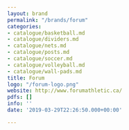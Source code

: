 ```yaml
---
layout: brand
permalink: "/brands/forum"
categories:
- catalogue/basketball.md
- catalogue/dividers.md
- catalogue/nets.md
- catalogue/posts.md
- catalogue/soccer.md
- catalogue/volleyball.md
- catalogue/wall-pads.md
title: Forum
logo: "/forum-logo.png"
website: http://www.forumathletic.ca/
pdfs: []
info: ''
date: '2019-03-29T22:26:50.000+00:00'

---
```

